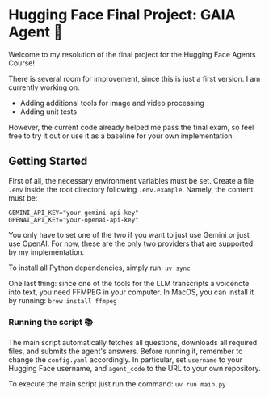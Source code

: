 # Hugging Face Final Project: GAIA Agent :robot:

Welcome to my resolution of the final project for the Hugging Face Agents Course!

There is several room for improvement, since this is just a first version. I am currently working on:

- Adding additional tools for image and video processing
- Adding unit tests

However, the current code already helped me pass the final exam, so feel free to try it out or use it as a baseline for your own implementation.

## Getting Started

First of all, the necessary environment variables must be set.
Create a file `.env` inside the root directory following `.env.example`.
Namely, the content must be:

```
GEMINI_API_KEY="your-gemini-api-key"
OPENAI_API_KEY="your-openai-api-key"
```

You only have to set one of the two if you want to just use Gemini or just use OpenAI.
For now, these are the only two providers that are supported by my implementation.

To install all Python dependencies, simply run:
`uv sync`

One last thing: since one of the tools for the LLM transcripts a voicenote into text, you need FFMPEG in your computer. In MacOS, you can install it by running:
`brew install ffmpeg`

### Running the script :books:

The main script automatically fetches all questions, downloads all required files, and submits the agent's answers.
Before running it, remember to change the `config.yaml` accordingly.
In particular, set `username` to your Hugging Face username, and `agent_code` to the URL to your own repository.

To execute the main script just run the command:
`uv run main.py`
